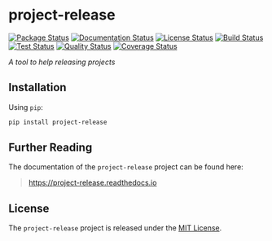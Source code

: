# project-release

[![Package Status][package-badge]][package-link]
[![Documentation Status][documentation-badge]][documentation-link]
[![License Status][license-badge]][license-link]
[![Build Status][build-badge]][build-link]
[![Test Status][test-badge]][test-link]
[![Quality Status][pre-commit-badge]][pre-commit-link]
[![Coverage Status][coverage-badge]][coverage-link]

*A tool to help releasing projects*

## Installation

Using `pip`:
```bash
pip install project-release
```

## Further Reading

The documentation of the `project-release` project can be found here:

> https://project-release.readthedocs.io

## License

The `project-release` project is released under the [MIT License][license-link].

[package-badge]: https://img.shields.io/pypi/v/project-release
[package-link]: https://pypi.org/project/project-release
[documentation-badge]: https://img.shields.io/readthedocs/project-release
[documentation-link]: https://project-release.readthedocs.io/en/latest
[license-badge]: https://img.shields.io/github/license/jmlemetayer/project-release
[license-link]: https://github.com/jmlemetayer/project-release/blob/main/LICENSE.md
[build-badge]: https://img.shields.io/github/actions/workflow/status/jmlemetayer/project-release/build-and-publish.yml?branch=main
[build-link]: https://github.com/jmlemetayer/project-release/actions
[test-badge]: https://img.shields.io/github/actions/workflow/status/jmlemetayer/project-release/pytest-and-coverage.yml?branch=main&label=test
[test-link]: https://github.com/jmlemetayer/project-release/actions
[pre-commit-badge]: https://results.pre-commit.ci/badge/github/jmlemetayer/project-release/main.svg
[pre-commit-link]: https://results.pre-commit.ci/latest/github/jmlemetayer/project-release/main
[coverage-badge]: https://img.shields.io/codecov/c/gh/jmlemetayer/project-release/main
[coverage-link]: https://codecov.io/gh/jmlemetayer/project-release

